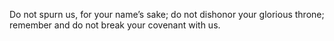 Do not spurn us, for your name’s sake; do not dishonor your glorious throne; remember and do not break your covenant with us.
